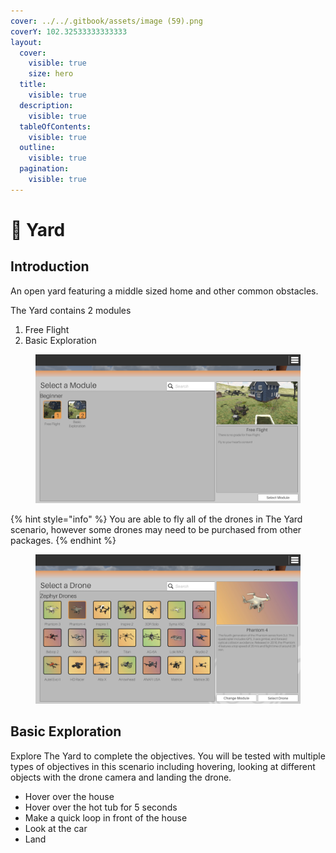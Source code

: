 ```yaml
---
cover: ../../.gitbook/assets/image (59).png
coverY: 102.32533333333333
layout:
  cover:
    visible: true
    size: hero
  title:
    visible: true
  description:
    visible: true
  tableOfContents:
    visible: true
  outline:
    visible: true
  pagination:
    visible: true
---
```


# 🏡 Yard

## Introduction

An open yard featuring a middle sized home and other common obstacles.

The Yard contains 2 modules

1. Free Flight
2. Basic Exploration

<figure><img src="../../.gitbook/assets/image (95).png" alt=""><figcaption></figcaption></figure>

{% hint style="info" %}
You are able to fly all of the drones in The Yard scenario, however some drones may need to be purchased from other packages.
{% endhint %}

<figure><img src="../../.gitbook/assets/image (96).png" alt=""><figcaption></figcaption></figure>

## Basic Exploration

Explore The Yard to complete the objectives.  You will be tested with multiple types of objectives in this scenario including hovering, looking at different objects with the drone camera and landing the drone.

* Hover over the house
* Hover over the hot tub for 5 seconds
* Make a quick loop in front of the house
* Look at the car
* Land

<figure><img src="../../.gitbook/assets/image (99).png" alt=""><figcaption></figcaption></figure>

<figure><img src="../../.gitbook/assets/image (97).png" alt=""><figcaption></figcaption></figure>

<figure><img src="../../.gitbook/assets/image (98).png" alt=""><figcaption></figcaption></figure>

<figure><img src="../../.gitbook/assets/image (100).png" alt=""><figcaption></figcaption></figure>
